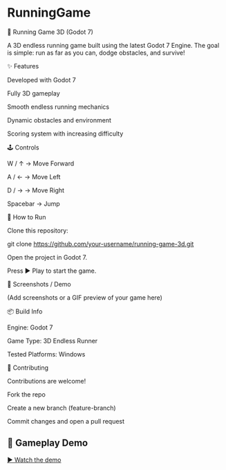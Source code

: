 # RunningGame

🏃 Running Game 3D (Godot 7)

A 3D endless running game built using the latest Godot 7 Engine.
The goal is simple: run as far as you can, dodge obstacles, and survive!

✨ Features

Developed with Godot 7

Fully 3D gameplay

Smooth endless running mechanics

Dynamic obstacles and environment

Scoring system with increasing difficulty

🕹️ Controls

W / ↑ → Move Forward

A / ← → Move Left

D / → → Move Right

Spacebar → Jump

🚀 How to Run

Clone this repository:

git clone https://github.com/your-username/running-game-3d.git


Open the project in Godot 7.

Press ▶ Play to start the game.

📸 Screenshots / Demo

(Add screenshots or a GIF preview of your game here)

📦 Build Info

Engine: Godot 7

Game Type: 3D Endless Runner

Tested Platforms: Windows 

🤝 Contributing

Contributions are welcome!

Fork the repo

Create a new branch (feature-branch)

Commit changes and open a pull request


## 🎥 Gameplay Demo

[▶ Watch the demo](GamePlay.mp4)
